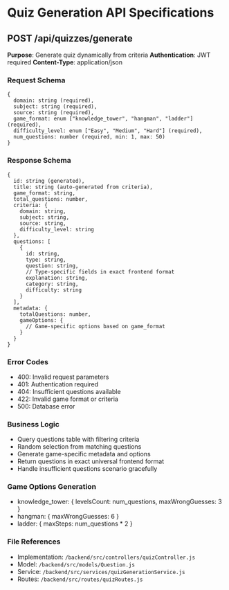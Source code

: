 # Quiz Generation API Specifications

## POST /api/quizzes/generate

**Purpose**: Generate quiz dynamically from criteria
**Authentication**: JWT required
**Content-Type**: application/json

### Request Schema
```
{
  domain: string (required),
  subject: string (required),
  source: string (required),
  game_format: enum ["knowledge_tower", "hangman", "ladder"] (required),
  difficulty_level: enum ["Easy", "Medium", "Hard"] (required),
  num_questions: number (required, min: 1, max: 50)
}
```

### Response Schema
```
{
  id: string (generated),
  title: string (auto-generated from criteria),
  game_format: string,
  total_questions: number,
  criteria: {
    domain: string,
    subject: string,
    source: string,
    difficulty_level: string
  },
  questions: [
    {
      id: string,
      type: string,
      question: string,
      // Type-specific fields in exact frontend format
      explanation: string,
      category: string,
      difficulty: string
    }
  ],
  metadata: {
    totalQuestions: number,
    gameOptions: {
      // Game-specific options based on game_format
    }
  }
}
```

### Error Codes
- 400: Invalid request parameters
- 401: Authentication required
- 404: Insufficient questions available
- 422: Invalid game format or criteria
- 500: Database error

### Business Logic
- Query questions table with filtering criteria
- Random selection from matching questions
- Generate game-specific metadata and options
- Return questions in exact universal frontend format
- Handle insufficient questions scenario gracefully

### Game Options Generation
- knowledge_tower: { levelsCount: num_questions, maxWrongGuesses: 3 }
- hangman: { maxWrongGuesses: 6 }
- ladder: { maxSteps: num_questions * 2 }

### File References
- Implementation: `/backend/src/controllers/quizController.js`
- Model: `/backend/src/models/Question.js`
- Service: `/backend/src/services/quizGenerationService.js`
- Routes: `/backend/src/routes/quizRoutes.js`
